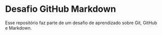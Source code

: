 # Desafio GitHub Markdown

Esse repositório faz parte de um desafio de aprendizado sobre Git, GitHub e Markdown.
